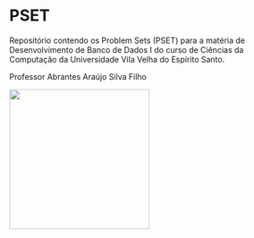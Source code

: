
# PSET
Repositório contendo os Problem Sets (PSET) para a matéria de Desenvolvimento de Banco de Dados I do curso de Ciências da Computação da Universidade Vila Velha do Espírito Santo.

Professor Abrantes Araújo Silva Filho

<img src="https://upload.wikimedia.org/wikipedia/commons/d/d5/Rubber_duck_assisting_with_debugging.jpg" width="250">
